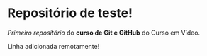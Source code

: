 # Repositório de teste!
*Primeiro repositório* do **curso de Git e GitHub** do Curso em Vídeo.

Linha adicionada remotamente!
